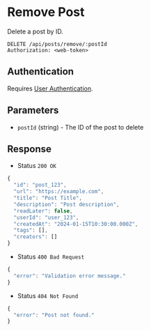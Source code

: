 # Remove Post

Delete a post by ID.

```http
DELETE /api/posts/remove/:postId
Authorization: <web-token>
```

## Authentication

Requires [User Authentication](../../authentication/web.md).

## Parameters

- `postId` (string) - The ID of the post to delete

## Response

- Status `200 OK`

```js
{
  "id": "post_123",
  "url": "https://example.com",
  "title": "Post Title",
  "description": "Post description",
  "readLater": false,
  "userId": "user_123",
  "createdAt": "2024-01-15T10:30:00.000Z",
  "tags": [],
  "creators": []
}
```

- Status `400 Bad Request`

```js
{
  "error": "Validation error message."
}
```

- Status `404 Not Found`

```js
{
  "error": "Post not found."
}
```
